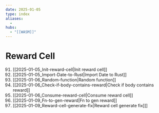 ```yaml
---
date: 2025-01-05
type: index
aliases:
  -
hubs:
  - "[[WASM]]"
---
```


# Reward Cell

91. [[2025-01-05_Init-reward-cell|Init reward cell]]
92. [[2025-01-05_Import-Date-to-Rust|Import Date to Rust]]
93. [[2025-01-06_Random-function|Random function]]
94. [[2025-01-06_Check-if-body-contains-reward|Check if body contains reward]]
95. [[2025-01-06_Consume-reward-cell|Consume reward cell]]
97. [[2025-01-09_Fn-to-gen-reward|Fn to gen reward]]
98. [[2025-01-09_Reward-cell-generate-fix|Reward cell generate fix]]]

